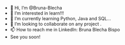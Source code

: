 - 👋 Hi, I’m @Bruna-Blecha
- 👀 I’m interested in learn!!!
- 🌱 I’m currently learning Python, Java and SQL...
- 💞️ I’m looking to collaborate on any project .
- 📫 How to reach me in LinkedIn: Bruna Blecha Bispo
- See you soon!

<!---
Bruna-Blecha/Bruna-Blecha is a ✨ special ✨ repository because its `README.md` (this file) appears on your GitHub profile.
You can click the Preview link to take a look at your changes.
--->
